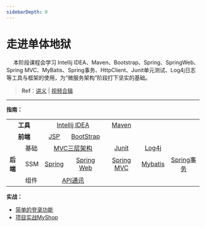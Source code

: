 ```yaml
---
sidebarDepth: 0
---
```

# 走进单体地狱

​	　本阶段课程会学习 Intellij IDEA、Maven、Bootstrap、Spring、SpringWeb、Spring MVC、MyBatis、Spring事务、HttpClient、Junit单元测试、Log4j日志 等工具与框架的使用，为“微服务架构”阶段打下坚实的基础。

> **Ref**：[讲义](https://www.funtl.com/zh/guide/%E8%B5%B0%E5%90%91%E5%8D%95%E4%BD%93%E5%9C%B0%E7%8B%B1.html) | [视频合辑](https://www.bilibili.com/video/av29299488) 



<hr>

**指南：**

<table>
    <tr>
        <td colspan="2" align="center"><b>工具</b></td> 
        <td colspan="2" align="center"><a href="./idea.html" target="_blank">Intellij IDEA</a></td> 
        <td align="center"><a href="./maven.html" target="_blank">Maven</a></td>
        <td></td> 
        <td></td> 
   </tr>
   <tr>
        <td colspan="2" align="center"><b>前端</b></td> 
        <td align="center"><a href="./jsp.html" target="_blank">JSP</a></td>
        <td align="center"><a href="./bootstrap.html" target="_blank">BootStrap</a></td>
        <td></td>
        <td></td> 
        <td></td>
   </tr>
    <tr>
        <td rowspan="3"><b>后端</b></td>    
        <td>基础</td>
        <td colspan="2" align="center"><a href="./mvc.html" target="_blank">MVC三层架构</a></td> 
        <td align="center"><a href="./junit.html" target="_blank">Junit</a></td>
        <td align="center"><a href="./log4j.html" target="_blank">Log4j</a></td>  
        <td></td> 
    </tr>
    <tr>
    	<td>SSM</td>
    	<td align="center"><a href="./spring.html" target="_blank">Spring</a></td>
        <td align="center"><a href="./springweb.html" target="_blank">Spring Web</a></td>  
        <td align="center"><a href="./springmvc.html" target="_blank">Spring MVC</a></td>  
        <td align="center"><a href="./mybatis.html" target="_blank">Mybatis</a></td> 
        <td align="center"><a href="./springtransaction.html" target="_blank">Spring事务</a></td>
    </tr>
    <tr>
        <td>组件</td>
        <td colspan="2" align="center"><a href="./httpclient.html" target="_blank">API通讯</a></td> 
        <td></td> 
        <td></td>  
        <td></td> 
    </tr>
</table>




**实战：**

- <a href="../project/myshop-login.html" target="_blank">简单的登录功能</a>
- <a href="../project/myshop-ssm.html" target="_blank">项目实战MyShop</a>

